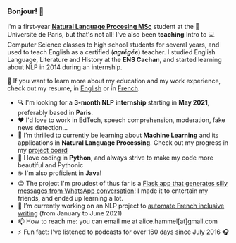### Bonjour! 👋



I'm a first-year **[Natural Language Procesing MSc](http://www.linguist.univ-paris-diderot.fr/cursusli)** student at the :school: Université de Paris, but that's not all! I've also been **teaching** Intro to :computer: Computer Science classes to high school students for several years, and used to teach English as a certified (***agrégée***) teacher. I studied English Language, Literature and History at the **ENS Cachan**, and started learning about NLP in 2014 during an internship.

:page_with_curl: If you want to learn more about my education and my work experience, check out my resume, in [English](https://github.com/AliceAML/resume/blob/main/HAMMEL_CV_2021_en.pdf) or in [French](https://github.com/AliceAML/resume/raw/main/HAMMEL_CV_2021_fr.pdf).

- :mag: I'm looking for a **3-month NLP internship** starting in **May 2021**, preferably based in **Paris**.
- :heart: I'd love to work in EdTech, speech comprehension, moderation, fake news detection...
- 🌱 I’m thrilled to currently be learning about **Machine Learning** and its applications in **Natural Language Processing**. Check out my progress in my [project board](https://github.com/users/AliceAML/projects/1)
- :snake: I love coding in **Python**, and always strive to make my code more beautiful and Pythonic 
- :coffee: I'm also proficient in **Java**!
- :blush: The project I'm proudest of thus far is a [Flask app that generates silly messages from WhatsApp conversation](https://github.com/AliceAML/whatsai)! I made it to entertain my friends, and ended up learning a lot.
- 🔭 I’m currently working on an NLP project to [automate French inclusive writing](https://github.com/AliceAML/projetEI) (from January to June 2021)
- 📫 How to reach me: you can email me at  alice.hammel\[at\]gmail.com
- ⚡ Fun fact: I've listened to podcasts for over 160 days since July 2016 :headphones:

<!--
**AliceAML/AliceAML** is a ✨ _special_ ✨ repository because its `README.md` (this file) appears on your GitHub profile.
-->
